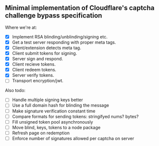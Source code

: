 ## Minimal implementation of Cloudflare's captcha challenge bypass specification

Where we're at:
- [x] Implement RSA blinding/unblinding/signing etc.
- [x] Get a test server responding with proper meta tags.
- [x] Client/extension detects meta tag.
- [x] Client submit tokens for signing.
- [x] Server sign and respond.
- [x] Client recieve tokens.
- [x] Client redeem tokens.
- [x] Server verify tokens.
- [ ] Transport encryption/jwt.
 
Also todo:
- [ ] Handle multiple signing keys better
- [ ] Use a full domain hash for blinding the message
- [ ] Make signature verification constant time
- [ ] Compare formats for sending tokens: stringifyed nums? bytes?
- [ ] Fill unsigned token pool asynchronously
- [ ] Move blind, keys, tokens to a node package
- [ ] Refresh page on redemption
- [ ] Enforce number of signatures allowed per captcha on server
